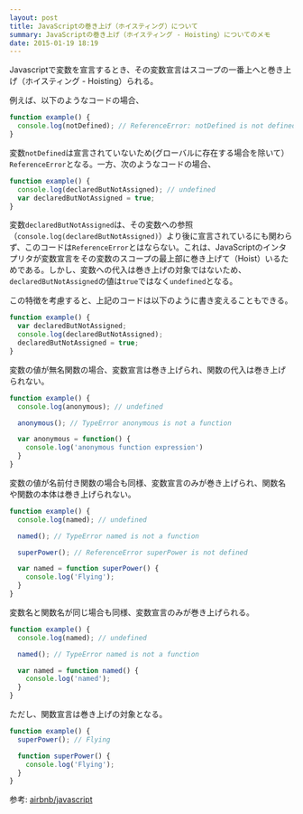 ```yaml
---
layout: post
title: JavaScriptの巻き上げ（ホイスティング）について
summary: JavaScriptの巻き上げ（ホイスティング - Hoisting）についてのメモ
date: 2015-01-19 18:19
---
```


Javascriptで変数を宣言するとき、その変数宣言はスコープの一番上へと巻き上げ（ホイスティング - Hoisting）られる。

例えば、以下のようなコードの場合、

```js
function example() {
  console.log(notDefined); // ReferenceError: notDefined is not defined
}
```

変数`notDefined`は宣言されていないため(グローバルに存在する場合を除いて）`ReferenceError`となる。一方、次のようなコードの場合、

```js
function example() {
  console.log(declaredButNotAssigned); // undefined
  var declaredButNotAssigned = true;
}
```

変数`declaredButNotAssigned`は、その変数への参照（`console.log(declaredButNotAssigned)`）より後に宣言されているにも関わらず、このコードは`ReferenceError`とはならない。これは、JavaScriptのインタプリタが変数宣言をその変数のスコープの最上部に巻き上げて（Hoist）いるためである。しかし、変数への代入は巻き上げの対象ではないため、`declaredButNotAssigned`の値は`true`ではなく`undefined`となる。

この特徴を考慮すると、上記のコードは以下のように書き変えることもできる。

```js
function example() {
  var declaredButNotAssigned;
  console.log(declaredButNotAssigned);
  declaredButNotAssigned = true;
}
```

変数の値が無名関数の場合、変数宣言は巻き上げられ、関数の代入は巻き上げられない。

```js
function example() {
  console.log(anonymous); // undefined

  anonymous(); // TypeError anonymous is not a function

  var anonymous = function() {
    console.log('anonymous function expression')
  }
}
```

変数の値が名前付き関数の場合も同様、変数宣言のみが巻き上げられ、関数名や関数の本体は巻き上げられない。

```js
function example() {
  console.log(named); // undefined

  named(); // TypeError named is not a function

  superPower(); // ReferenceError superPower is not defined

  var named = function superPower() {
    console.log('Flying');
  }
}
```

変数名と関数名が同じ場合も同様、変数宣言のみが巻き上げられる。

```js
function example() {
  console.log(named); // undefined

  named(); // TypeError named is not a function

  var named = function named() {
    console.log('named');
  }
}
```

ただし、関数宣言は巻き上げの対象となる。

```js
function example() {
  superPower(); // Flying

  function superPower() {
    console.log('Flying');
  }
}
```

参考: [airbnb/javascript]

[airbnb/javascript]: https://github.com/airbnb/javascript#hoisting

